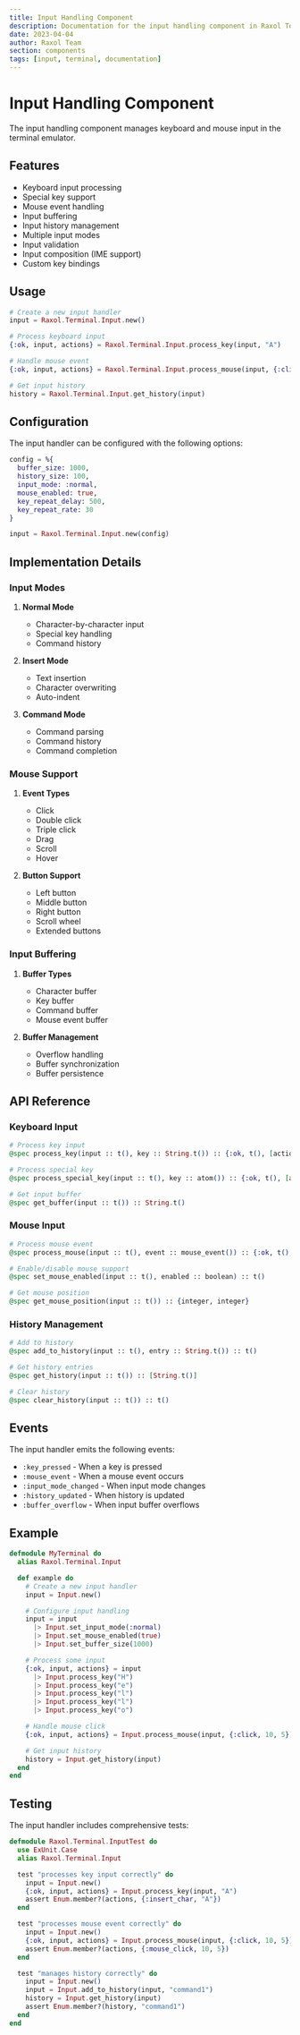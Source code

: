 ```yaml
---
title: Input Handling Component
description: Documentation for the input handling component in Raxol Terminal Emulator
date: 2023-04-04
author: Raxol Team
section: components
tags: [input, terminal, documentation]
---
```


# Input Handling Component

The input handling component manages keyboard and mouse input in the terminal emulator.

## Features

- Keyboard input processing
- Special key support
- Mouse event handling
- Input buffering
- Input history management
- Multiple input modes
- Input validation
- Input composition (IME support)
- Custom key bindings

## Usage

```elixir
# Create a new input handler
input = Raxol.Terminal.Input.new()

# Process keyboard input
{:ok, input, actions} = Raxol.Terminal.Input.process_key(input, "A")

# Handle mouse event
{:ok, input, actions} = Raxol.Terminal.Input.process_mouse(input, {:click, 10, 5})

# Get input history
history = Raxol.Terminal.Input.get_history(input)
```

## Configuration

The input handler can be configured with the following options:

```elixir
config = %{
  buffer_size: 1000,
  history_size: 100,
  input_mode: :normal,
  mouse_enabled: true,
  key_repeat_delay: 500,
  key_repeat_rate: 30
}

input = Raxol.Terminal.Input.new(config)
```

## Implementation Details

### Input Modes

1. **Normal Mode**

   - Character-by-character input
   - Special key handling
   - Command history

2. **Insert Mode**

   - Text insertion
   - Character overwriting
   - Auto-indent

3. **Command Mode**
   - Command parsing
   - Command history
   - Command completion

### Mouse Support

1. **Event Types**

   - Click
   - Double click
   - Triple click
   - Drag
   - Scroll
   - Hover

2. **Button Support**
   - Left button
   - Middle button
   - Right button
   - Scroll wheel
   - Extended buttons

### Input Buffering

1. **Buffer Types**

   - Character buffer
   - Key buffer
   - Command buffer
   - Mouse event buffer

2. **Buffer Management**
   - Overflow handling
   - Buffer synchronization
   - Buffer persistence

## API Reference

### Keyboard Input

```elixir
# Process key input
@spec process_key(input :: t(), key :: String.t()) :: {:ok, t(), [action()]} | {:error, String.t()}

# Process special key
@spec process_special_key(input :: t(), key :: atom()) :: {:ok, t(), [action()]} | {:error, String.t()}

# Get input buffer
@spec get_buffer(input :: t()) :: String.t()
```

### Mouse Input

```elixir
# Process mouse event
@spec process_mouse(input :: t(), event :: mouse_event()) :: {:ok, t(), [action()]} | {:error, String.t()}

# Enable/disable mouse support
@spec set_mouse_enabled(input :: t(), enabled :: boolean) :: t()

# Get mouse position
@spec get_mouse_position(input :: t()) :: {integer, integer}
```

### History Management

```elixir
# Add to history
@spec add_to_history(input :: t(), entry :: String.t()) :: t()

# Get history entries
@spec get_history(input :: t()) :: [String.t()]

# Clear history
@spec clear_history(input :: t()) :: t()
```

## Events

The input handler emits the following events:

- `:key_pressed` - When a key is pressed
- `:mouse_event` - When a mouse event occurs
- `:input_mode_changed` - When input mode changes
- `:history_updated` - When history is updated
- `:buffer_overflow` - When input buffer overflows

## Example

```elixir
defmodule MyTerminal do
  alias Raxol.Terminal.Input

  def example do
    # Create a new input handler
    input = Input.new()

    # Configure input handling
    input = input
      |> Input.set_input_mode(:normal)
      |> Input.set_mouse_enabled(true)
      |> Input.set_buffer_size(1000)

    # Process some input
    {:ok, input, actions} = input
      |> Input.process_key("H")
      |> Input.process_key("e")
      |> Input.process_key("l")
      |> Input.process_key("l")
      |> Input.process_key("o")

    # Handle mouse click
    {:ok, input, actions} = Input.process_mouse(input, {:click, 10, 5})

    # Get input history
    history = Input.get_history(input)
  end
end
```

## Testing

The input handler includes comprehensive tests:

```elixir
defmodule Raxol.Terminal.InputTest do
  use ExUnit.Case
  alias Raxol.Terminal.Input

  test "processes key input correctly" do
    input = Input.new()
    {:ok, input, actions} = Input.process_key(input, "A")
    assert Enum.member?(actions, {:insert_char, "A"})
  end

  test "processes mouse event correctly" do
    input = Input.new()
    {:ok, input, actions} = Input.process_mouse(input, {:click, 10, 5})
    assert Enum.member?(actions, {:mouse_click, 10, 5})
  end

  test "manages history correctly" do
    input = Input.new()
    input = Input.add_to_history(input, "command1")
    history = Input.get_history(input)
    assert Enum.member?(history, "command1")
  end
end
```
